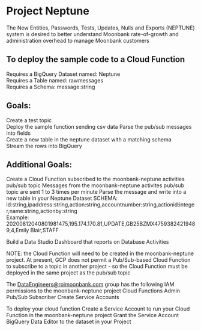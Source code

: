 # Project Neptune
The New Entities, Passwords, Tests, Updates, Nulls and Exports (NEPTUNE) system is desired to better understand Moonbank rate-of-growth and administration overhead to manage Moonbank customers

## To deploy the sample code to a Cloud Function  
Requires a BigQuery Dataset named: Neptune  
Requires a Table named: rawmessages  
Requires a Schema:  message:string  

## Goals:  
Create a test topic  
Deploy the sample function sending csv data 
Parse the pub/sub messages into fields  
Create a new table in the neptune dataset with a matching schema  
Stream the rows into BigQuery  

## Additional Goals:  
Create a Cloud Function subscribed to the moonbank-neptune activities pub/sub topic
  Messages from the moonbank-neptune activites pub/sub topic are sent 1 to 3 times per minute
Parse the message and write into a new table in your Neptune Dataset
  SCHEMA: id:string,ipaddress:string,action:string,accountnumber:string,actionid:integer,name:string,actionby:string  
  Example: 20200812040801981475,195.174.170.81,UPDATE,GB25BZMX47593824219489,4,Emily Blair,STAFF

Build a Data Studio Dashboard that reports on Database Activities   

NOTE: the Cloud Function will need to be created in the moonbank-neptune project. At present, GCP does not permit a Pub/Sub-based Cloud Function to subscribe to a topic in another project - so the Cloud Function must be deployed in the same project as the pub/sub topic

The DataEngineers@roimoonbank.com group has the following IAM permissions to the moonbank-neptune project
  Cloud Functions Admin
  Pub/Sub Subscriber
  Create Service Accounts

To deploy your cloud function 
  Create a Service Account to run your Cloud Function in the moonbank-neptune project
  Grant the Service Account BigQuery Data Editor to the dataset in your Project
